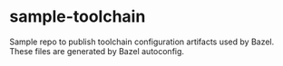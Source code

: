# sample-toolchain
Sample repo to publish toolchain configuration artifacts used by Bazel.
These files are generated by Bazel autoconfig.
